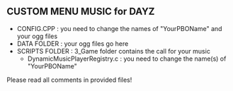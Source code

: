 ## CUSTOM MENU MUSIC for DAYZ
* CONFIG.CPP : you need to change the names of "YourPBOName" and your ogg files
* DATA FOLDER : your ogg files go here
* SCRIPTS FOLDER : 3_Game folder contains the call for your music
	* DynamicMusicPlayerRegistry.c : you need to change the name(s) of "YourPBOName"
	
Please read all comments in provided files!
